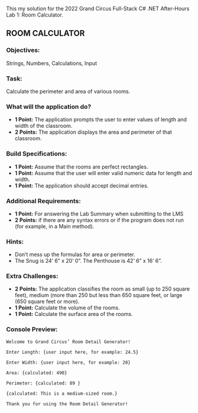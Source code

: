 This my solution for the 2022 Grand Circus Full-Stack C# .NET After-Hours Lab 1: Room Calculator.

## ROOM CALCULATOR
### Objectives: 
Strings, Numbers, Calculations, Input

### Task: 
Calculate the perimeter and area of various rooms.

### What will the application do?
- **1 Point:** The application prompts the user to enter values of length and width of the classroom.
- **2 Points:** The application displays the area and perimeter of that classroom.

### Build Specifications:
- **1 Point:** Assume that the rooms are perfect rectangles.
- **1 Point:** Assume that the user will enter valid numeric data for length and width.
- **1 Point:** The application should accept decimal entries.

### Additional Requirements:
- **1 Point:** For answering the Lab Summary when submitting to the LMS
- **2 Points:** if there are any syntax errors or if the program does not run (for example, in a Main method). 

### Hints:
- Don’t mess up the formulas for area or perimeter.
- The Snug is 24’ 6” x 20’ 0”. The Penthouse is 42’ 6” x 16’ 6”. 

### Extra Challenges:
- **2 Points:** The application classifies the room as small (up to 250 square feet), medium (more than 250 but less than 650 square feet, or large (650 square feet or more).
- **1 Point:** Calculate the volume of the rooms.
- **1 Point:** Calculate the surface area of the rooms.

### Console Preview: 
```
Welcome to Grand Circus’ Room Detail Generator!

Enter Length: {user input here, for example: 24.5}

Enter Width: {user input here, for example: 20}

Area: {calculated: 490}

Perimeter: {calculated: 89 }

{calculated: This is a medium-sized room.}

Thank you for using the Room Detail Generator!
```
